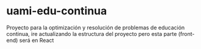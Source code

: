 # uami-edu-continua
Proyecto para la optimización y resolución de problemas de educación continua, ire actualizando la estructura del proyecto pero esta parte (front-end) será en React
